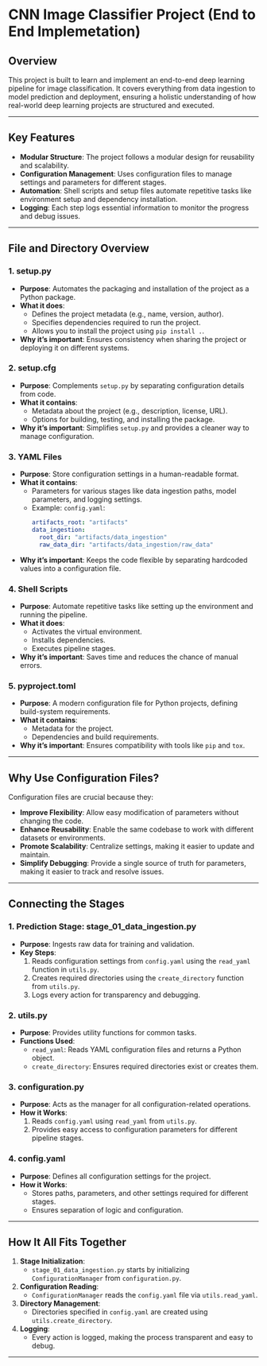 # **CNN Image Classifier Project (End to End Implemetation)**


## **Overview**
This project is built to learn and implement an end-to-end deep learning pipeline for image classification. It covers everything from data ingestion to model prediction and deployment, ensuring a holistic understanding of how real-world deep learning projects are structured and executed.

---

## **Key Features**
- **Modular Structure**: The project follows a modular design for reusability and scalability.
- **Configuration Management**: Uses configuration files to manage settings and parameters for different stages.
- **Automation**: Shell scripts and setup files automate repetitive tasks like environment setup and dependency installation.
- **Logging**: Each step logs essential information to monitor the progress and debug issues.

---

## **File and Directory Overview**
### **1. setup.py**
- **Purpose**: Automates the packaging and installation of the project as a Python package.
- **What it does**:
  - Defines the project metadata (e.g., name, version, author).
  - Specifies dependencies required to run the project.
  - Allows you to install the project using `pip install .`.
- **Why it’s important**: Ensures consistency when sharing the project or deploying it on different systems.

### **2. setup.cfg**
- **Purpose**: Complements `setup.py` by separating configuration details from code.
- **What it contains**:
  - Metadata about the project (e.g., description, license, URL).
  - Options for building, testing, and installing the package.
- **Why it’s important**: Simplifies `setup.py` and provides a cleaner way to manage configuration.

### **3. YAML Files**
- **Purpose**: Store configuration settings in a human-readable format.
- **What it contains**:
  - Parameters for various stages like data ingestion paths, model parameters, and logging settings.
  - Example: `config.yaml`:
    ```yaml
    artifacts_root: "artifacts"
    data_ingestion:
      root_dir: "artifacts/data_ingestion"
      raw_data_dir: "artifacts/data_ingestion/raw_data"
    ```
- **Why it’s important**: Keeps the code flexible by separating hardcoded values into a configuration file.

### **4. Shell Scripts**
- **Purpose**: Automate repetitive tasks like setting up the environment and running the pipeline.
- **What it does**:
  - Activates the virtual environment.
  - Installs dependencies.
  - Executes pipeline stages.
- **Why it’s important**: Saves time and reduces the chance of manual errors.

### **5. pyproject.toml**
- **Purpose**: A modern configuration file for Python projects, defining build-system requirements.
- **What it contains**:
  - Metadata for the project.
  - Dependencies and build requirements.
- **Why it’s important**: Ensures compatibility with tools like `pip` and `tox`.

---

## **Why Use Configuration Files?**
Configuration files are crucial because they:
- **Improve Flexibility**: Allow easy modification of parameters without changing the code.
- **Enhance Reusability**: Enable the same codebase to work with different datasets or environments.
- **Promote Scalability**: Centralize settings, making it easier to update and maintain.
- **Simplify Debugging**: Provide a single source of truth for parameters, making it easier to track and resolve issues.

---

## **Connecting the Stages**
### **1. Prediction Stage: stage_01_data_ingestion.py**
- **Purpose**: Ingests raw data for training and validation.
- **Key Steps**:
  1. Reads configuration settings from `config.yaml` using the `read_yaml` function in `utils.py`.
  2. Creates required directories using the `create_directory` function from `utils.py`.
  3. Logs every action for transparency and debugging.

### **2. utils.py**
- **Purpose**: Provides utility functions for common tasks.
- **Functions Used**:
  - `read_yaml`: Reads YAML configuration files and returns a Python object.
  - `create_directory`: Ensures required directories exist or creates them.

### **3. configuration.py**
- **Purpose**: Acts as the manager for all configuration-related operations.
- **How it Works**:
  1. Reads `config.yaml` using `read_yaml` from `utils.py`.
  2. Provides easy access to configuration parameters for different pipeline stages.

### **4. config.yaml**
- **Purpose**: Defines all configuration settings for the project.
- **How it Works**:
  - Stores paths, parameters, and other settings required for different stages.
  - Ensures separation of logic and configuration.

---

## **How It All Fits Together**
1. **Stage Initialization**:
   - `stage_01_data_ingestion.py` starts by initializing `ConfigurationManager` from `configuration.py`.
2. **Configuration Reading**:
   - `ConfigurationManager` reads the `config.yaml` file via `utils.read_yaml`.
3. **Directory Management**:
   - Directories specified in `config.yaml` are created using `utils.create_directory`.
4. **Logging**:
   - Every action is logged, making the process transparent and easy to debug.

---


